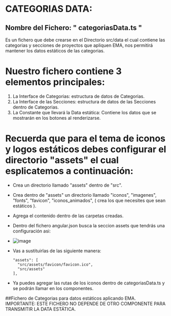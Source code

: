 # CATEGORIAS DATA:
## Nombre del Fichero: " categoriasData.ts "

Es un fichero que debe crearse en el Directorio src/data el cual contiene las categorias y secciones de proyectos que apliquen EMA, 
nos permitirá mantener los datos estáticos de las categorias.

# Nuestro fichero contiene 3 elementos principales:
  1. La Interface de Categorias: estructura de datos de Categorias.
  2. La Interface de las Secciones: estructura de datos de las Secciones dentro de Categorias.
  3. La Constante que llevará la Data estática: Contiene los datos que se mostrarán en los botones al renderizarse.

# Recuerda que para el tema de iconos y logos estáticos debes configurar el directorio "assets" el cual esplicatemos a continuación:

  * Crea un directorio llamado "assets" dentro de "src".
  * Crea dentro de "assets" un directorio llamado "iconos", "imagenes", "fonts", "favicon", "iconos_animados", ( crea los que necesites que sean estáticos ).
  * Agrega el contenido dentro de las carpetas creadas.
  * Dentro del fichero angular.json busca la seccion assets que tendrás una configuración asi:
  * ![image](https://github.com/user-attachments/assets/c4b31eff-ef6d-4c51-b086-39725204b658)
  * Vas a sustituirlas de las siguiente manera: 

    
        "assets": [
          "src/assets/favicon/favicon.ico",
          "src/assets"
        ],


  * Ya puedes agregar las rutas de los iconos dentro de categoriasData.ts y se podrán llamar en los componentes.


  ##Fichero de Categorias para datos estáticos aplicando EMA.
  IMPORTANTE: ESTE FICHERO NO DEPENDE DE OTRO COMPONENTE PARA TRANSMITIR LA DATA ESTÁTICA.
